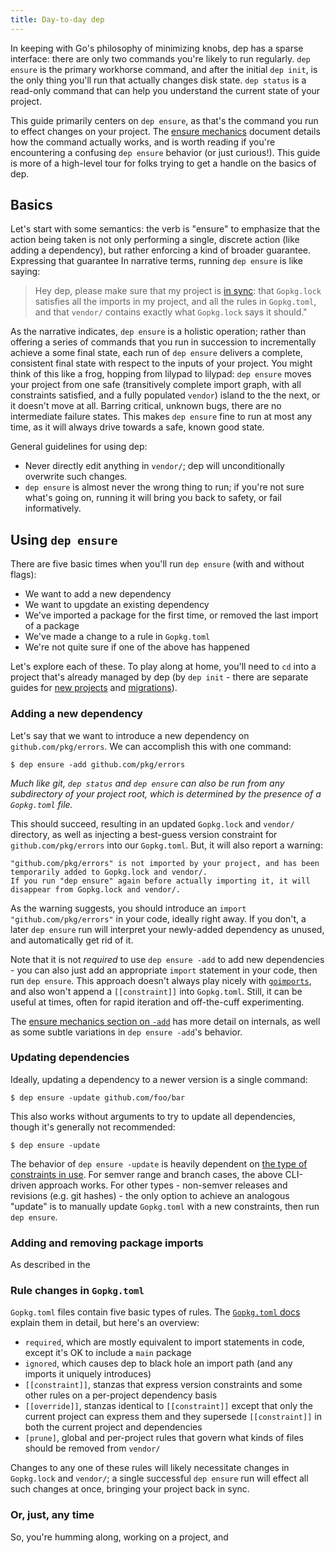 ```yaml
---
title: Day-to-day dep
---
```


In keeping with Go's philosophy of minimizing knobs, dep has a sparse interface: there are only two commands you're likely to run regularly. `dep ensure` is the primary workhorse command, and after the initial `dep init`, is the only thing you'll run that actually changes disk state. `dep status` is a read-only command that can help you understand the current state of your project. 

This guide primarily centers on  `dep ensure`, as that's the command you run to effect changes on your project. The [ensure mechanics](ensure-mechanics.md) document details how the command actually works, and is worth reading if you're encountering a confusing `dep ensure` behavior (or just curious!). This guide is more of a high-level tour for folks trying to get a handle on the basics of dep.

## Basics

Let's start with some semantics: the verb is "ensure" to emphasize that the action being taken is not only performing a single, discrete action (like adding a dependency), but rather enforcing a kind of broader guarantee. Expressing that guarantee In narrative terms, running `dep ensure` is like saying:

> Hey dep, please make sure that my project is [in sync](glossary.md#sync): that `Gopkg.lock` satisfies all the imports in my project, and all the rules in `Gopkg.toml`, and that `vendor/` contains exactly what `Gopkg.lock` says it should."

As the narrative indicates, `dep ensure` is a holistic operation; rather than offering a series of commands that you run in succession to incrementally achieve a some final state, each run of `dep ensure` delivers a complete, consistent final state with respect to the inputs of your project. You might think of this like a frog, hopping from lilypad to lilypad: `dep ensure` moves your project from one safe (transitively complete import graph, with all constraints satisfied, and a fully populated `vendor`) island to the the next, or it doesn't move at all. Barring critical, unknown bugs, there are no intermediate failure states. This makes `dep ensure` fine to run at most any time, as it will always drive towards a safe, known good state. 

General guidelines for using dep:

* Never directly edit anything in `vendor/`; dep will unconditionally overwrite such changes.
* `dep ensure` is almost never the wrong thing to run; if you're not sure what's going on, running it will bring you back to safety, or fail informatively.



## Using `dep ensure`

There are five basic times when you'll run `dep ensure` (with and without flags):

- We want to add a new dependency
- We want to upgdate an existing dependency
- We've imported a package for the first time, or removed the last import of a package
- We've made a change to a rule in `Gopkg.toml`
- We're not quite sure if one of the above has happened

Let's explore each of these. To play along at home, you'll need to `cd` into a project that's already managed by dep (by `dep init` - there are separate guides for [new projects](new-project.md) and [migrations](migrating.md)).

### Adding a new dependency

Let's say that we want to introduce a new dependency on  `github.com/pkg/errors`. We can accomplish this with one command:

```
$ dep ensure -add github.com/pkg/errors
```

_Much like git, `dep status` and `dep ensure` can also be run from any subdirectory of your project root, which is determined by the presence of a `Gopkg.toml` file._

This should succeed, resulting in an updated `Gopkg.lock` and `vendor/` directory, as well as injecting a best-guess version constraint for `github.com/pkg/errors` into our `Gopkg.toml`. But, it will also report a warning:

```
"github.com/pkg/errors" is not imported by your project, and has been temporarily added to Gopkg.lock and vendor/.
If you run "dep ensure" again before actually importing it, it will disappear from Gopkg.lock and vendor/.
```

As the warning suggests, you should introduce an `import "github.com/pkg/errors"` in your code, ideally right away. If you don't, a later `dep ensure` run will interpret your newly-added dependency as unused, and automatically get rid of it.

Note that it is not _required_ to use `dep ensure -add` to add new dependencies - you can also just add an appropriate `import` statement in your code, then run `dep ensure`. This approach doesn't always play nicely with  [`goimports`](https://godoc.org/golang.org/x/tools/cmd/goimports), and also won't append a `[[constraint]]` into `Gopkg.toml`. Still, it can be useful at times, often for rapid iteration and off-the-cuff experimenting.

The [ensure mechanics section on `-add`](ensure-mechanics.md#add) has more detail on internals, as well as some subtle variations in `dep ensure -add`'s behavior.

### Updating dependencies

Ideally, updating a dependency to a newer version is a single command:

```
$ dep ensure -update github.com/foo/bar
```

This also works without arguments to try to update all dependencies, though it's generally not recommended:

```
$ dep ensure -update
```

The behavior of `dep ensure -update` is heavily dependent on [the type of constraints in use](ensure-mechanics.md#update-and-constraint-types). For semver range and branch cases, the above CLI-driven approach works. For other types - non-semver releases and revisions (e.g. git hashes) - the only option to achieve an analogous "update" is to manually update `Gopkg.toml` with a new constraints, then run `dep ensure`.

### Adding and removing package imports

As described in the 

### Rule changes in `Gopkg.toml`

`Gopkg.toml` files contain five basic types of rules. The  [`Gopkg.toml` docs](#gopkg.toml.md) explain them in detail, but here's an overview:

* `required`, which are mostly equivalent to import statements in code, except it's OK to include a `main` package
* `ignored`, which causes dep to black hole an import path (and any imports it uniquely introduces)
* `[[constraint]]`, stanzas that express version constraints and some other rules on a per-project dependency basis
* `[[override]]`, stanzas identical to `[[constraint]]` except that only the current project can express them and they supersede `[[constraint]]` in both the current project and dependencies
* `[prune]`, global and per-project rules that govern what kinds of files should be removed from `vendor/`

Changes to any one of these rules will likely necessitate changes in `Gopkg.lock` and `vendor/`; a single successful `dep ensure` run will effect all such changes at once, bringing your project back in sync.

### Or, just, any time

So, you're humming along, working on a project, and 



